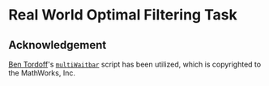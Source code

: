 # Real World Optimal Filtering Task

## Acknowledgement

[Ben Tordoff](https://www.mathworks.com/matlabcentral/profile/authors/1297191)'s [`multiWaitbar`](https://www.mathworks.com/matlabcentral/fileexchange/26589-multiwaitbar) script has been utilized, which is copyrighted to the MathWorks, Inc.

